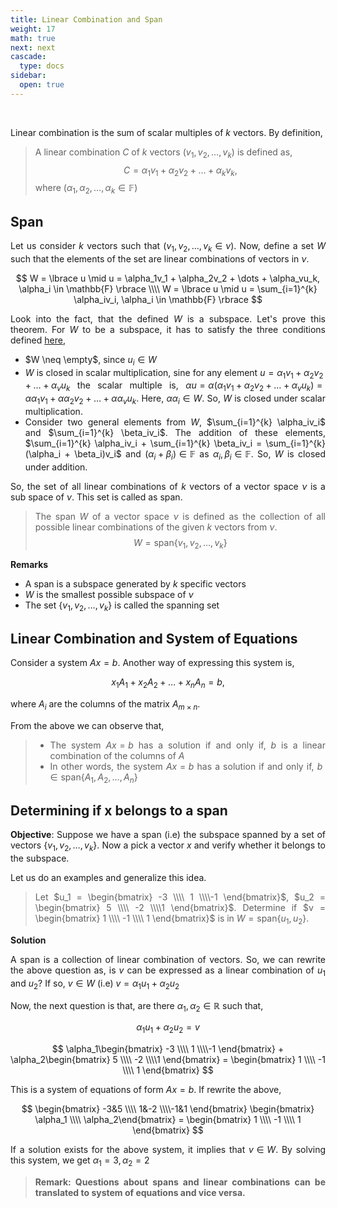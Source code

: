 ```yaml
---
title: Linear Combination and Span
weight: 17
math: true
next: next
cascade:
  type: docs
sidebar:
  open: true
---
```


<br>
<div style="text-align: justify;">

Linear combination is the sum of scalar multiples of $k$ vectors. By definition,

> A linear combination $C$ of $k$ vectors $(v_1, v_2, \dots, v_k)$ is defined as, $$C= \alpha_1v_1 + \alpha_2v_2 + \dots + \alpha_kv_k, $$ where $(\alpha_1, \alpha_2, \dots, \alpha_k \in \mathbb{F})$

## Span

Let us consider $k$ vectors such that $(v_1, v_2, \dots, v_k \in \nu)$. Now, define a set $W$ such that the elements of the set are linear combinations of vectors in $\nu$.

$$
W = \lbrace u \mid u = \alpha_1v_1 + \alpha_2v_2 + \dots + \alpha_vu_k, \alpha_i \in \mathbb{F} \rbrace \\\\
W = \lbrace u \mid u = \sum_{i=1}^{k} \alpha_iv_i, \alpha_i \in \mathbb{F} \rbrace
$$

Look into the fact, that the defined $W$ is a subspace. Let's prove this theorem. For $W$ to be a subspace, it has to satisfy the three conditions defined [here](vector-subspace.md),

- $W \neq \empty$, since $u_i \in W$
- $W$ is closed in scalar multiplication, sine for any element $u = \alpha_1v_1 + \alpha_2v_2 + \dots + \alpha_vu_k$ the scalar multiple is,
  $\alpha u = \alpha(\alpha_1v_1 + \alpha_2v_2 + \dots + \alpha_vu_k) = \alpha\alpha_1v_1 + \alpha\alpha_2v_2 + \dots + \alpha\alpha_vu_k$. Here, $\alpha\alpha_i \in W$. So, $W$ is closed under scalar multiplication.
- Consider two general elements from $W$, $\sum_{i=1}^{k} \alpha_iv_i$ and $\sum_{i=1}^{k} \beta_iv_i$. The addition of these elements, $\sum_{i=1}^{k} \alpha_iv_i + \sum_{i=1}^{k} \beta_iv_i =  \sum_{i=1}^{k} (\alpha_i + \beta_i)v_i$ and $(\alpha_i + \beta_i) \in \mathbb{F}$ as $\alpha_i, \beta_i \in \mathbb{F}$. So, $W$ is closed under addition.

So, the set of all linear combinations of $k$ vectors of a vector space $\nu$ is a sub space of $\nu$. This set is called as span.

> The span $W$ of a vector space $\nu$ is defined as the collection of all possible linear combinations of the given $k$ vectors from $\nu$.
> $$W =  \text{span}\lbrace v_1, v_2, \dots, v_k \rbrace$$

**Remarks**

- A span is a subspace generated by $k$ specific vectors
- $W$ is the smallest possible subspace of $\nu$
- The set $\lbrace v_1, v_2, \dots, v_k \rbrace$ is called the spanning set

## Linear Combination and System of Equations

Consider a system $Ax = b$. Another way of expressing this system is,

$$x_1A_1 + x_2A_2+ \dots + x_nA_n = b,$$

where $A_i$ are the columns of the matrix $A_{m\times n}$.

From the above we can observe that,

> - The system $Ax=b$ has a solution if and only if, $b$ is a linear combination of the columns of $A$
> - In other words, the system $Ax=b$ has a solution if and only if, $b \in \text{span}\lbrace A_1, A_2, \dots, A_n\rbrace$

## Determining if x belongs to a span

**Objective**: Suppose we have a span (i.e) the subspace spanned by a set of vectors $\lbrace v_1, v_2, \dots, v_k \rbrace$. Now a pick a vector $x$ and verify whether it belongs to the subspace.

Let us do an examples and generalize this idea.

> Let $u_1 = \begin{bmatrix} -3 \\\\ 1 \\\\-1 \end{bmatrix}$, $u_2 = \begin{bmatrix} 5 \\\\ -2 \\\\1 \end{bmatrix}$. Determine if $v = \begin{bmatrix} 1 \\\\ -1 \\\\ 1 \end{bmatrix}$ is in $W = \text{span}\lbrace u_1, u_2 \rbrace.$

**Solution**

A span is a collection of linear combination of vectors. So, we can rewrite the above question as, is $v$ can be expressed as a linear combination of $u_1$ and $u_2$? If so, $v \in W$ (i.e) $v = \alpha_1u_1 + \alpha_2u_2$

Now, the next question is that, are there $\alpha_1, \alpha_2 \in \mathbb{R}$ such that,

$$
\alpha_1u_1 + \alpha_2u_2 = v
$$

$$
\alpha_1\begin{bmatrix} -3 \\\\ 1 \\\\-1 \end{bmatrix} + \alpha_2\begin{bmatrix} 5 \\\\ -2 \\\\1 \end{bmatrix} = \begin{bmatrix} 1 \\\\ -1 \\\\ 1 \end{bmatrix}
$$

This is a system of equations of form $Ax = b$. If rewrite the above,

$$
\begin{bmatrix} -3&5 \\\\ 1&-2 \\\\-1&1 \end{bmatrix} \begin{bmatrix} \alpha_1 \\\\ \alpha_2\end{bmatrix} = \begin{bmatrix} 1 \\\\ -1 \\\\ 1 \end{bmatrix}
$$

If a solution exists for the above system, it implies that $v \in W$. By solving this system, we get $\alpha_1 = 3, \alpha_2 = 2$

> **Remark: Questions about spans and linear combinations can be translated to system of equations and vice versa.**

</div>
